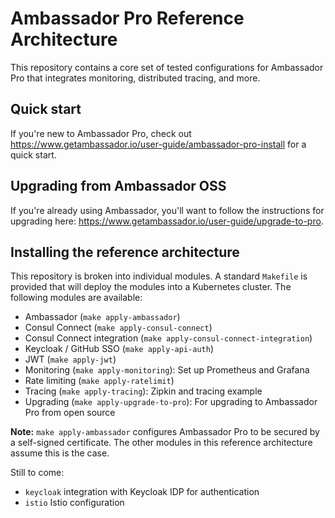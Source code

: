 # Ambassador Pro Reference Architecture

This repository contains a core set of tested configurations for Ambassador Pro that integrates monitoring, distributed tracing, and more. 

## Quick start

If you're new to Ambassador Pro, check out https://www.getambassador.io/user-guide/ambassador-pro-install for a quick start.

## Upgrading from Ambassador OSS

If you're already using Ambassador, you'll want to follow the instructions for upgrading here: https://www.getambassador.io/user-guide/upgrade-to-pro.

## Installing the reference architecture

This repository is broken into individual modules. A standard `Makefile` is provided that will deploy the modules into a Kubernetes cluster. The following modules are available:


* Ambassador (`make apply-ambassador`)
* Consul Connect (`make apply-consul-connect`)
* Consul Connect integration (`make apply-consul-connect-integration`)
* Keycloak / GitHub SSO (`make apply-api-auth`)
* JWT (`make apply-jwt`)
* Monitoring (`make apply-monitoring`): Set up Prometheus and Grafana
* Rate limiting (`make apply-ratelimit`)
* Tracing (`make apply-tracing`): Zipkin and tracing example
* Upgrading (`make apply-upgrade-to-pro`): For upgrading to Ambassador Pro from open source

**Note:** `make apply-ambassador` configures Ambassador Pro to be secured by a self-signed certificate. The other modules in this reference architecture assume this is the case. 

Still to come:

   * `keycloak` integration with Keycloak IDP for authentication
   * `istio` Istio configuration

